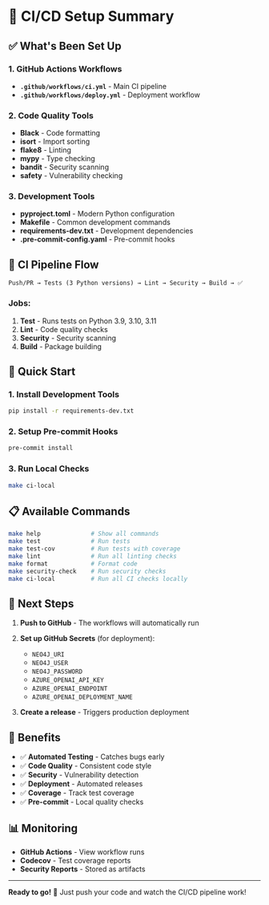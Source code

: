 # 🚀 CI/CD Setup Summary

## ✅ What's Been Set Up

### 1. **GitHub Actions Workflows**
- **`.github/workflows/ci.yml`** - Main CI pipeline
- **`.github/workflows/deploy.yml`** - Deployment workflow

### 2. **Code Quality Tools**
- **Black** - Code formatting
- **isort** - Import sorting
- **flake8** - Linting
- **mypy** - Type checking
- **bandit** - Security scanning
- **safety** - Vulnerability checking

### 3. **Development Tools**
- **pyproject.toml** - Modern Python configuration
- **Makefile** - Common development commands
- **requirements-dev.txt** - Development dependencies
- **.pre-commit-config.yaml** - Pre-commit hooks

## 🔄 CI Pipeline Flow

```
Push/PR → Tests (3 Python versions) → Lint → Security → Build → ✅
```

### Jobs:
1. **Test** - Runs tests on Python 3.9, 3.10, 3.11
2. **Lint** - Code quality checks
3. **Security** - Security scanning
4. **Build** - Package building

## 🚀 Quick Start

### 1. Install Development Tools
```bash
pip install -r requirements-dev.txt
```

### 2. Setup Pre-commit Hooks
```bash
pre-commit install
```

### 3. Run Local Checks
```bash
make ci-local
```

## 📋 Available Commands

```bash
make help              # Show all commands
make test              # Run tests
make test-cov          # Run tests with coverage
make lint              # Run all linting checks
make format            # Format code
make security-check    # Run security checks
make ci-local          # Run all CI checks locally
```

## 🔧 Next Steps

1. **Push to GitHub** - The workflows will automatically run
2. **Set up GitHub Secrets** (for deployment):
   - `NEO4J_URI`
   - `NEO4J_USER`
   - `NEO4J_PASSWORD`
   - `AZURE_OPENAI_API_KEY`
   - `AZURE_OPENAI_ENDPOINT`
   - `AZURE_OPENAI_DEPLOYMENT_NAME`

3. **Create a release** - Triggers production deployment

## 🎯 Benefits

- ✅ **Automated Testing** - Catches bugs early
- ✅ **Code Quality** - Consistent code style
- ✅ **Security** - Vulnerability detection
- ✅ **Deployment** - Automated releases
- ✅ **Coverage** - Track test coverage
- ✅ **Pre-commit** - Local quality checks

## 📊 Monitoring

- **GitHub Actions** - View workflow runs
- **Codecov** - Test coverage reports
- **Security Reports** - Stored as artifacts

---

**Ready to go!** 🎉 Just push your code and watch the CI/CD pipeline work!

